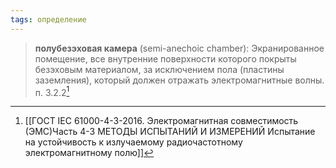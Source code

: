 ```yaml
---
tags: определение
---
```

>**полубезэховая камера** (semi-anechoic chamber): Экранированное помещение, все внутренние поверхности которого покрыты безэховым материалом, за исключением пола (пластины заземления), который должен отражать электромагнитные волны.
>п. 3.2.2[^1]

[^1]:[[ГОСТ IEC 61000-4-3-2016. Электромагнитная совместимость (ЭМС)Часть 4-3 МЕТОДЫ ИСПЫТАНИЙ И ИЗМЕРЕНИЙ Испытание на устойчивость к излучаемому радиочастотному электромагнитному полю]]